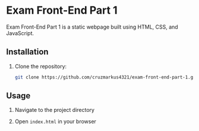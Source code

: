 # Exam Front-End Part 1

Exam Front-End Part 1 is a static webpage built using HTML, CSS, and JavaScript.

## Installation

1. Clone the repository:

    ```bash
    git clone https://github.com/cruzmarkus4321/exam-front-end-part-1.git
    ```

## Usage

1. Navigate to the project directory

2. Open `index.html` in your browser
